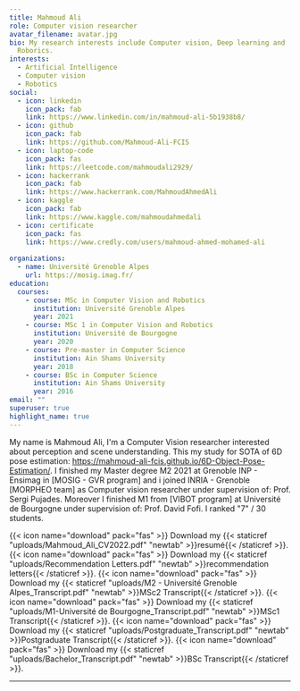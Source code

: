 ```yaml
---
title: Mahmoud Ali
role: Computer vision researcher
avatar_filename: avatar.jpg
bio: My research interests include Computer vision, Deep learning and
  Roborics.
interests:
  - Artificial Intelligence
  - Computer vision
  - Robotics
social:
  - icon: linkedin
    icon_pack: fab
    link: https://www.linkedin.com/in/mahmoud-ali-5b1938b8/
  - icon: github
    icon_pack: fab
    link: https://github.com/Mahmoud-Ali-FCIS
  - icon: laptop-code
    icon_pack: fas
    link: https://leetcode.com/mahmoudali2929/
  - icon: hackerrank
    icon_pack: fab
    link: https://www.hackerrank.com/MahmoudAhmedAli
  - icon: kaggle
    icon_pack: fab
    link: https://www.kaggle.com/mahmoudahmedali
  - icon: certificate
    icon_pack: fas
    link: https://www.credly.com/users/mahmoud-ahmed-mohamed-ali
    
organizations:
  - name: Université Grenoble Alpes
    url: https://mosig.imag.fr/
education:
  courses:
    - course: MSc in Computer Vision and Robotics
      institution: Université Grenoble Alpes
      year: 2021
    - course: MSc 1 in Computer Vision and Robotics
      institution: Université de Bourgogne
      year: 2020
    - course: Pre-master in Computer Science
      institution: Ain Shams University
      year: 2018
    - course: BSc in Computer Science
      institution: Ain Shams University
      year: 2016
email: ""
superuser: true
highlight_name: true
---
```

My name is Mahmoud Ali, I'm a Computer Vision researcher
interested about perception and scene understanding. This my study for SOTA of 6D pose estimation: https://mahmoud-ali-fcis.github.io/6D-Object-Pose-Estimation/. I finished my Master degree M2 2021 at Grenoble INP - Ensimag in [MOSIG - GVR program] and i joined INRIA - Grenoble [MORPHEO team] as Computer vision researcher under supervision of: Prof. Sergi Pujades. Moreover I finished M1 from [VIBOT program] at Université de Bourgogne under supervision of: Prof. David Fofi. I ranked "7" / 30 students. 

{{< icon name="download" pack="fas" >}} Download my {{< staticref "uploads/Mahmoud_Ali_CV2022.pdf" "newtab" >}}resumé{{< /staticref >}}.
{{< icon name="download" pack="fas" >}} Download my {{< staticref "uploads/Recommendation Letters.pdf" "newtab" >}}recommendation letters{{< /staticref >}}.
{{< icon name="download" pack="fas" >}} Download my {{< staticref "uploads/M2 - Université Grenoble Alpes_Transcript.pdf" "newtab" >}}MSc2 Transcript{{< /staticref >}}.
{{< icon name="download" pack="fas" >}} Download my {{< staticref "uploads/M1-Université de Bourgogne_Transcript.pdf" "newtab" >}}MSc1 Transcript{{< /staticref >}}.
{{< icon name="download" pack="fas" >}} Download my {{< staticref "uploads/Postgraduate_Transcript.pdf" "newtab" >}}Postgraduate Transcript{{< /staticref >}}.
{{< icon name="download" pack="fas" >}} Download my {{< staticref "uploads/Bachelor_Transcript.pdf" "newtab" >}}BSc Transcript{{< /staticref >}}.

---
